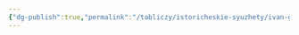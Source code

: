 ```yaml
---
{"dg-publish":true,"permalink":"/tabliczy/istoricheskie-syuzhety/ivan-groznyj/","dgPassFrontmatter":true}
---
```



